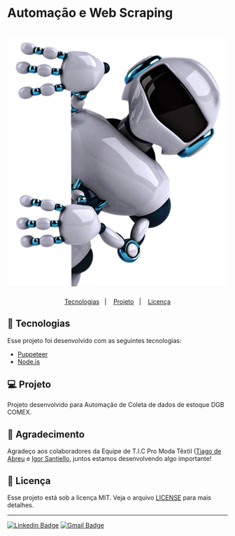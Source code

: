 # Automação e Web Scraping 

<h1 align="left">
    <img alt="ScraperDateTime" title="ScraperDateTime" src=".github/ROBOT.png" />
</h1>

</h1>

<p align="center">
  <a href="#-tecnologias">Tecnologias</a>&nbsp;&nbsp;&nbsp;|&nbsp;&nbsp;&nbsp;
  <a href="#-projeto">Projeto</a>&nbsp;&nbsp;&nbsp;|&nbsp;&nbsp;&nbsp;
  <a href="#memo-licença">Licença</a>
</p>


## 🚀 Tecnologias

Esse projeto foi desenvolvido com as seguintes tecnologias: 

- [Puppeteer](https://pptr.dev/)
- [Node.js](https://nodejs.org/en/)

## 💻 Projeto

Projeto desenvolvido para Automação de Coleta de dados de estoque DGB COMEX.

## 🧠 Agradecimento

Agradeço aos colaboradores da Equipe de T.I.C Pro Moda Têxtil ([Tiago de Abreu](https://github.com/devtiagoabreu)  e [Igor Santiello](https://github.com/IgorG17), juntos estamos desenvolvendo algo importante!


## :memo: Licença

Esse projeto está sob a licença MIT. Veja o arquivo [LICENSE](LICENSE) para mais detalhes.

---


[![Linkedin Badge](https://img.shields.io/badge/-RodrigoMoura-blue?style=flat-square&logo=Linkedin&logoColor=white&link=https://www.linkedin.com/in/rodrigo-moura-1b7652a2)](https://www.linkedin.com/in/rodrigo-moura-1b7652a2)
[![Gmail Badge](https://img.shields.io/badge/-romoura1994@gmail.com-c14438?style=flat-square&logo=Gmail&logoColor=white&link=mailto:romoura1994@gmail.com)](mailto:romoura1994@gmail.com)
